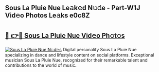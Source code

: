 ## Sous La Pluie Nue Le𝚊k𝚎d N𝚞𝚍e - Part-W1J Vid𝚎o Photos Le𝚊ks e0c8Z

# <h2><a href="http://fb71atj.evod.top/?m=Sous+La+Pluie+Nue">🔗 👉🔴 Sous La Pluie Nue Vid𝚎o Ph𝚘t𝚘s</a></h2>

[![Sous La Pluie Nue N𝚞d𝚎s](https://i.imgur.com/8V9OHl7.gif)](http://fb71atj.evod.top/?m=Sous+La+Pluie+Nue)
Digital personality Sous La Pluie Nue specializing in dance and lifestyle content on social platforms. Exceptional musician Sous La Pluie Nue, recognized for their remarkable talent and contributions to the world of music. 
